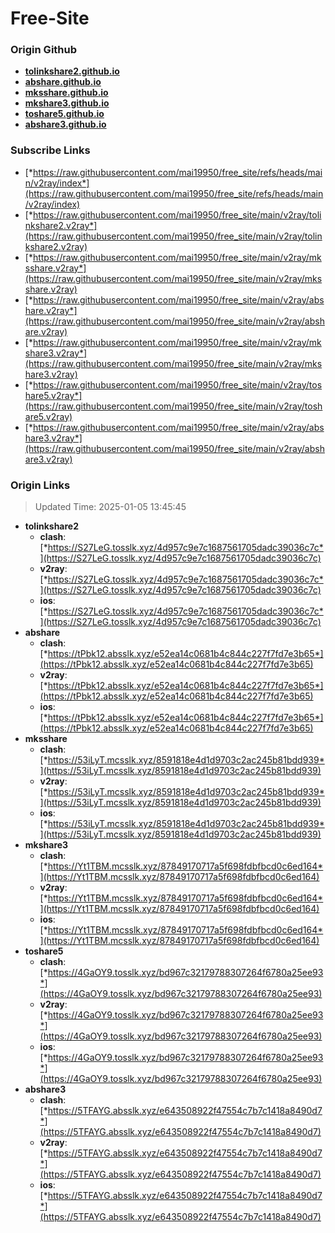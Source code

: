 # Free-Site

### Origin Github

- [**tolinkshare2.github.io**](https://github.com/tolinkshare2/tolinkshare2.github.io)
- [**abshare.github.io**](https://github.com/abshare/abshare.github.io)
- [**mksshare.github.io**](https://github.com/mksshare/mksshare.github.io)
- [**mkshare3.github.io**](https://github.com/mkshare3/mkshare3.github.io)
- [**toshare5.github.io**](https://github.com/toshare5/toshare5.github.io)
- [**abshare3.github.io**](https://github.com/abshare3/abshare3.github.io)

### Subscribe Links

- [*https://raw.githubusercontent.com/mai19950/free_site/refs/heads/main/v2ray/index*](https://raw.githubusercontent.com/mai19950/free_site/refs/heads/main/v2ray/index)
- [*https://raw.githubusercontent.com/mai19950/free_site/main/v2ray/tolinkshare2.v2ray*](https://raw.githubusercontent.com/mai19950/free_site/main/v2ray/tolinkshare2.v2ray)
- [*https://raw.githubusercontent.com/mai19950/free_site/main/v2ray/mksshare.v2ray*](https://raw.githubusercontent.com/mai19950/free_site/main/v2ray/mksshare.v2ray)
- [*https://raw.githubusercontent.com/mai19950/free_site/main/v2ray/abshare.v2ray*](https://raw.githubusercontent.com/mai19950/free_site/main/v2ray/abshare.v2ray)
- [*https://raw.githubusercontent.com/mai19950/free_site/main/v2ray/mkshare3.v2ray*](https://raw.githubusercontent.com/mai19950/free_site/main/v2ray/mkshare3.v2ray)
- [*https://raw.githubusercontent.com/mai19950/free_site/main/v2ray/toshare5.v2ray*](https://raw.githubusercontent.com/mai19950/free_site/main/v2ray/toshare5.v2ray)
- [*https://raw.githubusercontent.com/mai19950/free_site/main/v2ray/abshare3.v2ray*](https://raw.githubusercontent.com/mai19950/free_site/main/v2ray/abshare3.v2ray)

### Origin Links

> Updated Time: 2025-01-05 13:45:45

- **tolinkshare2**
  - **clash**: [*https://S27LeG.tosslk.xyz/4d957c9e7c1687561705dadc39036c7c*](https://S27LeG.tosslk.xyz/4d957c9e7c1687561705dadc39036c7c)
  - **v2ray**: [*https://S27LeG.tosslk.xyz/4d957c9e7c1687561705dadc39036c7c*](https://S27LeG.tosslk.xyz/4d957c9e7c1687561705dadc39036c7c)
  - **ios**: [*https://S27LeG.tosslk.xyz/4d957c9e7c1687561705dadc39036c7c*](https://S27LeG.tosslk.xyz/4d957c9e7c1687561705dadc39036c7c)
- **abshare**
  - **clash**: [*https://tPbk12.absslk.xyz/e52ea14c0681b4c844c227f7fd7e3b65*](https://tPbk12.absslk.xyz/e52ea14c0681b4c844c227f7fd7e3b65)
  - **v2ray**: [*https://tPbk12.absslk.xyz/e52ea14c0681b4c844c227f7fd7e3b65*](https://tPbk12.absslk.xyz/e52ea14c0681b4c844c227f7fd7e3b65)
  - **ios**: [*https://tPbk12.absslk.xyz/e52ea14c0681b4c844c227f7fd7e3b65*](https://tPbk12.absslk.xyz/e52ea14c0681b4c844c227f7fd7e3b65)
- **mksshare**
  - **clash**: [*https://53iLyT.mcsslk.xyz/8591818e4d1d9703c2ac245b81bdd939*](https://53iLyT.mcsslk.xyz/8591818e4d1d9703c2ac245b81bdd939)
  - **v2ray**: [*https://53iLyT.mcsslk.xyz/8591818e4d1d9703c2ac245b81bdd939*](https://53iLyT.mcsslk.xyz/8591818e4d1d9703c2ac245b81bdd939)
  - **ios**: [*https://53iLyT.mcsslk.xyz/8591818e4d1d9703c2ac245b81bdd939*](https://53iLyT.mcsslk.xyz/8591818e4d1d9703c2ac245b81bdd939)
- **mkshare3**
  - **clash**: [*https://Yt1TBM.mcsslk.xyz/87849170717a5f698fdbfbcd0c6ed164*](https://Yt1TBM.mcsslk.xyz/87849170717a5f698fdbfbcd0c6ed164)
  - **v2ray**: [*https://Yt1TBM.mcsslk.xyz/87849170717a5f698fdbfbcd0c6ed164*](https://Yt1TBM.mcsslk.xyz/87849170717a5f698fdbfbcd0c6ed164)
  - **ios**: [*https://Yt1TBM.mcsslk.xyz/87849170717a5f698fdbfbcd0c6ed164*](https://Yt1TBM.mcsslk.xyz/87849170717a5f698fdbfbcd0c6ed164)
- **toshare5**
  - **clash**: [*https://4GaOY9.tosslk.xyz/bd967c32179788307264f6780a25ee93*](https://4GaOY9.tosslk.xyz/bd967c32179788307264f6780a25ee93)
  - **v2ray**: [*https://4GaOY9.tosslk.xyz/bd967c32179788307264f6780a25ee93*](https://4GaOY9.tosslk.xyz/bd967c32179788307264f6780a25ee93)
  - **ios**: [*https://4GaOY9.tosslk.xyz/bd967c32179788307264f6780a25ee93*](https://4GaOY9.tosslk.xyz/bd967c32179788307264f6780a25ee93)
- **abshare3**
  - **clash**: [*https://5TFAYG.absslk.xyz/e643508922f47554c7b7c1418a8490d7*](https://5TFAYG.absslk.xyz/e643508922f47554c7b7c1418a8490d7)
  - **v2ray**: [*https://5TFAYG.absslk.xyz/e643508922f47554c7b7c1418a8490d7*](https://5TFAYG.absslk.xyz/e643508922f47554c7b7c1418a8490d7)
  - **ios**: [*https://5TFAYG.absslk.xyz/e643508922f47554c7b7c1418a8490d7*](https://5TFAYG.absslk.xyz/e643508922f47554c7b7c1418a8490d7)
